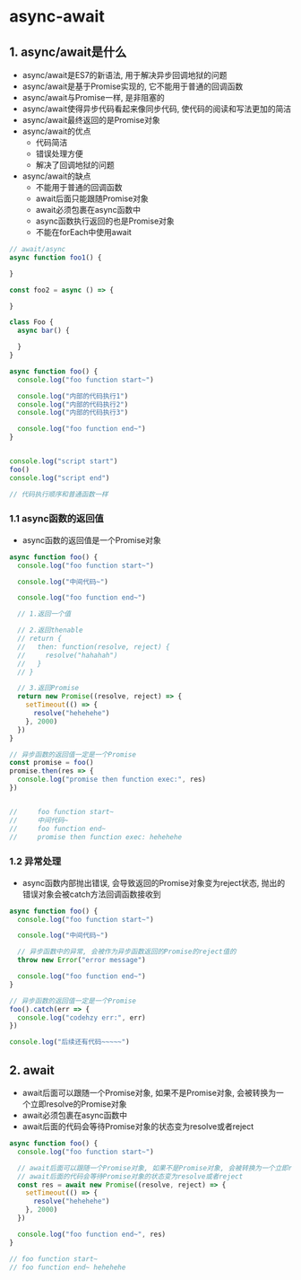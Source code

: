# async-await


## 1. async/await是什么

- async/await是ES7的新语法, 用于解决异步回调地狱的问题
- async/await是基于Promise实现的, 它不能用于普通的回调函数
- async/await与Promise一样, 是非阻塞的
- async/await使得异步代码看起来像同步代码, 使代码的阅读和写法更加的简洁
- async/await最终返回的是Promise对象
- async/await的优点
  - 代码简洁
  - 错误处理方便
  - 解决了回调地狱的问题
- async/await的缺点
  - 不能用于普通的回调函数
  - await后面只能跟随Promise对象
  - await必须包裹在async函数中
  - async函数执行返回的也是Promise对象
  - 不能在forEach中使用await

```js
// await/async
async function foo1() {

}

const foo2 = async () => {

}

class Foo {
  async bar() {

  }
}
```


```js
async function foo() {
  console.log("foo function start~")

  console.log("内部的代码执行1")
  console.log("内部的代码执行2")
  console.log("内部的代码执行3")

  console.log("foo function end~")
}


console.log("script start")
foo()
console.log("script end")

// 代码执行顺序和普通函数一样
```


### 1.1 async函数的返回值

- async函数的返回值是一个Promise对象

```js
async function foo() {
  console.log("foo function start~")

  console.log("中间代码~")

  console.log("foo function end~")

  // 1.返回一个值

  // 2.返回thenable
  // return {
  //   then: function(resolve, reject) {
  //     resolve("hahahah")
  //   }
  // }

  // 3.返回Promise
  return new Promise((resolve, reject) => {
    setTimeout(() => {
      resolve("hehehehe")
    }, 2000)
  })
}

// 异步函数的返回值一定是一个Promise
const promise = foo()
promise.then(res => {
  console.log("promise then function exec:", res)
})


//     foo function start~
//     中间代码~
//     foo function end~
//     promise then function exec: hehehehe
```



### 1.2 异常处理

- async函数内部抛出错误, 会导致返回的Promise对象变为reject状态, 抛出的错误对象会被catch方法回调函数接收到

```js
async function foo() {
  console.log("foo function start~")

  console.log("中间代码~")

  // 异步函数中的异常, 会被作为异步函数返回的Promise的reject值的
  throw new Error("error message")

  console.log("foo function end~")
}

// 异步函数的返回值一定是一个Promise
foo().catch(err => {
  console.log("codehzy err:", err)
})

console.log("后续还有代码~~~~~")
```


## 2. await

- await后面可以跟随一个Promise对象, 如果不是Promise对象, 会被转换为一个立即resolve的Promise对象
- await必须包裹在async函数中
- await后面的代码会等待Promise对象的状态变为resolve或者reject

```js
async function foo() {
  console.log("foo function start~")

  // await后面可以跟随一个Promise对象, 如果不是Promise对象, 会被转换为一个立即resolve的Promise对象
  // await后面的代码会等待Promise对象的状态变为resolve或者reject
  const res = await new Promise((resolve, reject) => {
    setTimeout(() => {
      resolve("hehehehe")
    }, 2000)
  })

  console.log("foo function end~", res)
}

// foo function start~
// foo function end~ hehehehe
```
